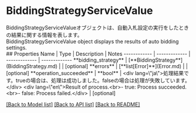 # BiddingStrategyServiceValue

<div lang=\"ja\">BiddingStrategyServiceValueオブジェクトは、自動入札設定の実行をしたときの結果に関する情報を表します。</div> <div lang=\"en\">BiddingStrategyServiceValue object displays the results of auto bidding settings.</div> 
## Properties
Name | Type | Description | Notes
------------ | ------------- | ------------- | -------------
**bidding_strategy** | [**BiddingStrategy**](BiddingStrategy.md) |  | [optional] 
**errors** | [**list[Error]**](Error.md) |  | [optional] 
**operation_succeeded** | **bool** | &lt;div lang&#x3D;\&quot;ja\&quot;&gt;処理結果です。trueの場合は、処理は成功しました。falseの場合は処理が失敗しています。&lt;/div&gt; &lt;div lang&#x3D;\&quot;en\&quot;&gt;Result of process.&lt;br&gt;- true: Process succeeded.&lt;br&gt;- false: Process failed.&lt;/div&gt;  | [optional] 

[[Back to Model list]](../README.md#documentation-for-models) [[Back to API list]](../README.md#documentation-for-api-endpoints) [[Back to README]](../README.md)


